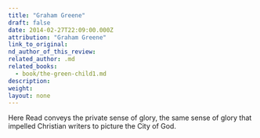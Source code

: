 ```yaml
---
title: "Graham Greene"
draft: false
date: 2014-02-27T22:09:00.000Z
attribution: "Graham Greene"
link_to_original:
nd_author_of_this_review:
related_author: .md
related_books:
  - book/the-green-child1.md
description:
weight:
layout: none
---
```

Here Read conveys the private sense of glory, the same sense of glory that impelled Christian writers to picture the City of God.

